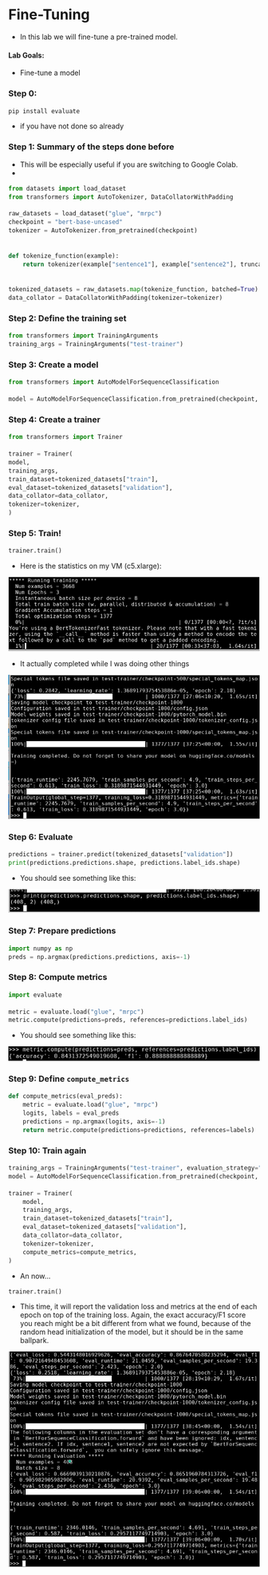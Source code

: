 # Fine-Tuning

* In this lab we will fine-tune a pre-trained model.

#### Lab Goals:

* Fine-tune a model

### Step 0:

`pip install evaluate`

* if you have not done so already

### Step 1: Summary of the steps done before

* This will be especially useful if you are switching to Google Colab.
* 
```python
from datasets import load_dataset
from transformers import AutoTokenizer, DataCollatorWithPadding

raw_datasets = load_dataset("glue", "mrpc")
checkpoint = "bert-base-uncased"
tokenizer = AutoTokenizer.from_pretrained(checkpoint)


def tokenize_function(example):
    return tokenizer(example["sentence1"], example["sentence2"], truncation=True)


tokenized_datasets = raw_datasets.map(tokenize_function, batched=True)
data_collator = DataCollatorWithPadding(tokenizer=tokenizer)
```

### Step 2: Define the training set

```python
from transformers import TrainingArguments
training_args = TrainingArguments("test-trainer")
```

### Step 3: Create a model

```python
from transformers import AutoModelForSequenceClassification

model = AutoModelForSequenceClassification.from_pretrained(checkpoint, num_labels=2)
```

### Step 4: Create a trainer
    
```python   
from transformers import Trainer

trainer = Trainer(
model,
training_args,
train_dataset=tokenized_datasets["train"],
eval_dataset=tokenized_datasets["validation"],
data_collator=data_collator,
tokenizer=tokenizer,
)
```

### Step 5: Train!

```python
trainer.train()
```

* Here is the statistics on my VM (c5.xlarge):

![](../images/09-train.png)

* It actually completed while I was doing other things

![](../images/10-training.png)

### Step 6: Evaluate

```python
predictions = trainer.predict(tokenized_datasets["validation"])
print(predictions.predictions.shape, predictions.label_ids.shape)
```

* You should see something like this:

![](../images/11-eval.png)

### Step 7: Prepare predictions

```python
import numpy as np
preds = np.argmax(predictions.predictions, axis=-1)

```

### Step 8: Compute metrics

```python
import evaluate

metric = evaluate.load("glue", "mrpc")
metric.compute(predictions=preds, references=predictions.label_ids)
```

* You should see something like this:

![](../images/12-accuracy.png)

### Step 9: Define `compute_metrics`

```python
def compute_metrics(eval_preds):
    metric = evaluate.load("glue", "mrpc")
    logits, labels = eval_preds
    predictions = np.argmax(logits, axis=-1)
    return metric.compute(predictions=predictions, references=labels)
```

### Step 10: Train again

```python
training_args = TrainingArguments("test-trainer", evaluation_strategy="epoch")
model = AutoModelForSequenceClassification.from_pretrained(checkpoint, num_labels=2)

trainer = Trainer(
    model,
    training_args,
    train_dataset=tokenized_datasets["train"],
    eval_dataset=tokenized_datasets["validation"],
    data_collator=data_collator,
    tokenizer=tokenizer,
    compute_metrics=compute_metrics,
)
```

* An now...

```python
trainer.train()
```

* This time, it will report the validation loss and metrics at the end of each epoch on top of the training loss. Again, the exact accuracy/F1 score you reach might be a bit different from what we found, because of the random head initialization of the model, but it should be in the same ballpark.

![](../images/13-training-completed.png)

